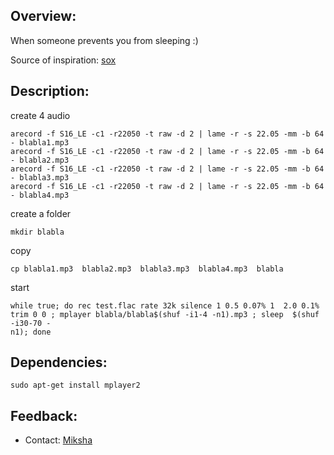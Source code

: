 ## Overview:

When someone prevents you from sleeping :)

Source of inspiration: [sox](http://sox.sourceforge.net/sox.html)

## Description:
create 4 audio
```
arecord -f S16_LE -c1 -r22050 -t raw -d 2 | lame -r -s 22.05 -mm -b 64 - blabla1.mp3
arecord -f S16_LE -c1 -r22050 -t raw -d 2 | lame -r -s 22.05 -mm -b 64 - blabla2.mp3
arecord -f S16_LE -c1 -r22050 -t raw -d 2 | lame -r -s 22.05 -mm -b 64 - blabla3.mp3
arecord -f S16_LE -c1 -r22050 -t raw -d 2 | lame -r -s 22.05 -mm -b 64 - blabla4.mp3
```
сreate a folder
```
mkdir blabla 
```
copy
```
cp blabla1.mp3  blabla2.mp3  blabla3.mp3  blabla4.mp3  blabla
```
start
```
while true; do rec test.flac rate 32k silence 1 0.5 0.07% 1  2.0 0.1% trim 0 0 ; mplayer blabla/blabla$(shuf -i1-4 -n1).mp3 ; sleep  $(shuf -i30-70 -
n1); done
```


## Dependencies:
```
sudo apt-get install mplayer2
```


## Feedback:
- Contact: [Miksha](https://fb.com/miksha.happy)
